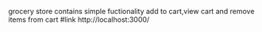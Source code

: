grocery store contains simple fuctionality add to cart,view cart and remove items from cart
#link
http://localhost:3000/

